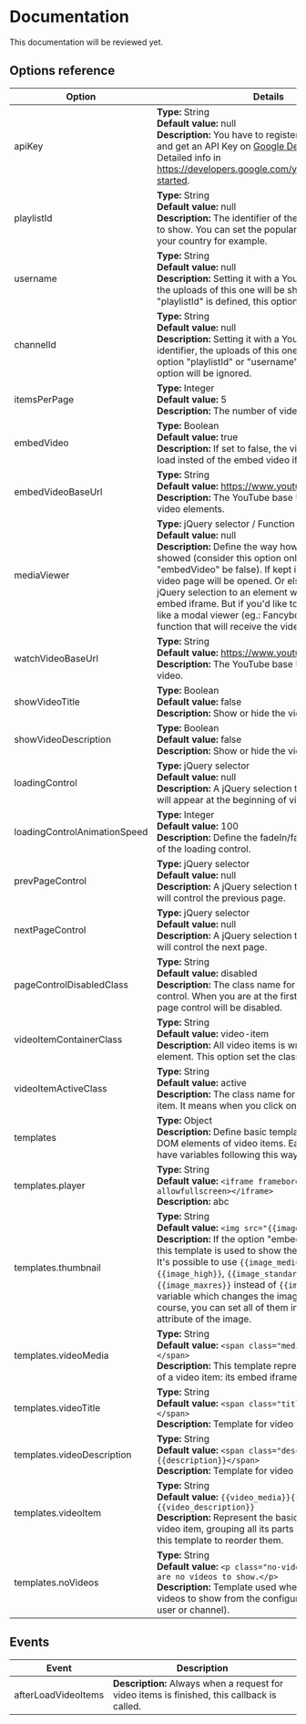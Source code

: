 # Documentation

This documentation will be reviewed yet.

## Options reference

| Option | Details |
| ------ | ------- |
| apiKey | **Type:** String<br>**Default value:** null<br>**Description:** You have to register your application and get an API Key on [Google Developers Console](https://console.developers.google.com/). Detailed info in https://developers.google.com/youtube/v3/getting-started. |
| playlistId | **Type:** String<br>**Default value:** null<br>**Description:** The identifier of the playlist you want to show. You can set the popular videos playlist of your country for example. |
| username | **Type:** String<br>**Default value:** null<br>**Description:** Setting it with a YouTube username, the uploads of this one will be show. If the option "playlistId" is defined, this option will be ignored. |
| channelId | **Type:** String<br>**Default value:** null<br>**Description:** Setting it with a YouTube channel identifier, the uploads of this one will be show. If the option "playlistId" or "username" is defined, this option will be ignored. |
| itemsPerPage | **Type:** Integer<br>**Default value:** 5<br>**Description:** The number of video items to show. |
| embedVideo | **Type:** Boolean<br>**Default value:** true<br>**Description:** If set to false, the video thumbnail will load insted of the embed video iframe. |
| embedVideoBaseUrl | **Type:** String<br>**Default value:** https://www.youtube.com/embed/<br>**Description:** The YouTube base URL used in embed video elements. |
| mediaViewer | **Type:** jQuery selector / Function<br>**Default value:** null<br>**Description:** Define the way how a selected video is showed (consider this option only if the option "embedVideo" be false). If kept it null, the YouTube video page will be opened. Or else, you can set a jQuery selection to an element who will load the embed iframe. But if you'd like to use another way like a modal viewer (eg.: Fancybox), you can set a function that will receive the video id as paramter. |
| watchVideoBaseUrl | **Type:** String<br>**Default value:** https://www.youtube.com/watch?v=<br>**Description:** The YouTube base URL to watch a video. |
| showVideoTitle | **Type:** Boolean<br>**Default value:** false<br>**Description:** Show or hide the video title. |
| showVideoDescription | **Type:** Boolean<br>**Default value:** false<br>**Description:** Show or hide the video description. |
| loadingControl | **Type:** jQuery selector<br>**Default value:** null<br>**Description:** A jQuery selection to the element that will appear at the beginning of video items loading. |
| loadingControlAnimationSpeed | **Type:** Integer<br>**Default value:** 100<br>**Description:** Define the fadeIn/fadeOut time effect of the loading control. |
| prevPageControl | **Type:** jQuery selector<br>**Default value:** null<br>**Description:** A jQuery selection to the element who will control the previous page. |
| nextPageControl | **Type:** jQuery selector<br>**Default value:** null<br>**Description:** A jQuery selection to the element who will control the next page. |
| pageControlDisabledClass | **Type:** String<br>**Default value:** disabled<br>**Description:** The class name for a disabled page control. When you are at the first page, the previous page control will be disabled. |
| videoItemContainerClass | **Type:** String<br>**Default value:** video-item<br>**Description:** All video items is wrapped by a div element. This option set the class name for it. |
| videoItemActiveClass | **Type:** String<br>**Default value:** active<br>**Description:** The class name for an active video item. It means when you click on one. |
| templates | **Type:** Object<br>**Description:** Define basic templates used to create DOM elements of video items. Each template can have variables following this way: {{variable_name}} |
| templates.player | **Type:** String<br>**Default value:** `<iframe frameborder="0" allowfullscreen></iframe>`<br>**Description:** abc |
| templates.thumbnail | **Type:** String<br>**Default value:** `<img src="{{image_default}}">`<br>**Description:** If the option "embedVideo" be false, this template is used to show the video thumbnail. It's possible to use `{{image_medium}}`, `{{image_high}}`, `{{image_standard}}` or `{{image_maxres}}` instead of `{{image_default}}` variable which changes the image size/quality. Of course, you can set all of them in the "srcset" attribute of the image. |
| templates.videoMedia | **Type:** String<br>**Default value:** `<span class="media">{{media}}</span>`<br>**Description:** This template represents the main part of a video item: its embed iframe or thumbnail. |
| templates.videoTitle | **Type:** String<br>**Default value:** `<span class="title">{{title}}</span>`<br>**Description:** Template for video item title. |
| templates.videoDescription | **Type:** String<br>**Default value:** `<span class="description">{{description}}</span>`<br>**Description:** Template for video item description. |
| templates.videoItem | **Type:** String<br>**Default value:** `{{video_media}}{{video_title}}{{video_description}}`<br>**Description:** Represent the basic structure of a video item, grouping all its parts and you can edit this template to reorder them. |
| templates.noVideos | **Type:** String<br>**Default value:** `<p class="no-videos">Sorry, there are no videos to show.</p>`<br>**Description:** Template used when there are no videos to show from the configured source (playlist, user or channel). |

## Events

| Event | Description  |
| ----- | ------------ |
| afterLoadVideoItems | **Description:** Always when a request for video items is finished, this callback is called. |